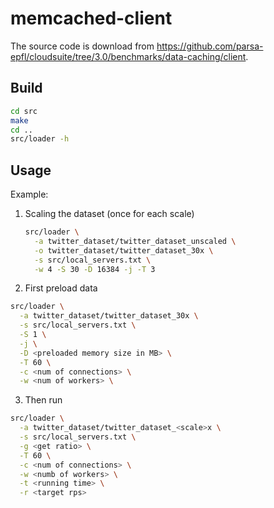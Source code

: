 # memcached-client
The source code is download from https://github.com/parsa-epfl/cloudsuite/tree/3.0/benchmarks/data-caching/client.
## Build
```bash
cd src
make
cd ..
src/loader -h
```
## Usage
Example:
1. Scaling the dataset (once for each scale)
   ```bash
   src/loader \
     -a twitter_dataset/twitter_dataset_unscaled \
     -o twitter_dataset/twitter_dataset_30x \
     -s src/local_servers.txt \
     -w 4 -S 30 -D 16384 -j -T 3
   ```
2. First preload data
  ```bash
  src/loader \
    -a twitter_dataset/twitter_dataset_30x \
    -s src/local_servers.txt \
    -S 1 \
    -j \
    -D <preloaded memory size in MB> \
    -T 60 \
    -c <num of connections> \
    -w <num of workers> \
  ```
3. Then run
  ```bash
  src/loader \
    -a twitter_dataset/twitter_dataset_<scale>x \
    -s src/local_servers.txt \
    -g <get ratio> \
    -T 60 \
    -c <num of connections> \
    -w <numb of workers> \
    -t <running time> \
    -r <target rps>
  ```
